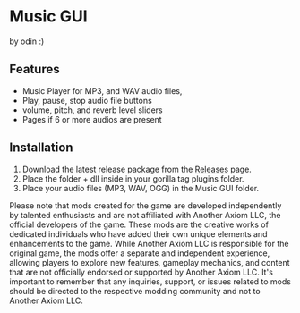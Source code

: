 # Music GUI
by odin :)

## Features

- Music Player for MP3, and WAV audio files,
- Play, pause, stop audio file buttons
- volume, pitch, and reverb level sliders
- Pages if 6 or more audios are present

## Installation

1. Download the latest release package from the [Releases](https://github.com/odinong/MusicGUI/releases/latest) page.
2. Place the folder + dll inside in your gorilla tag plugins folder.
3. Place your audio files (MP3, WAV, OGG) in the Music GUI folder.

Please note that mods created for the game are developed independently by talented enthusiasts and are not affiliated with Another Axiom LLC, the official developers of the game. These mods are the creative works of dedicated individuals who have added their own unique elements and enhancements to the game. While Another Axiom LLC is responsible for the original game, the mods offer a separate and independent experience, allowing players to explore new features, gameplay mechanics, and content that are not officially endorsed or supported by Another Axiom LLC. It's important to remember that any inquiries, support, or issues related to mods should be directed to the respective modding community and not to Another Axiom LLC. 

